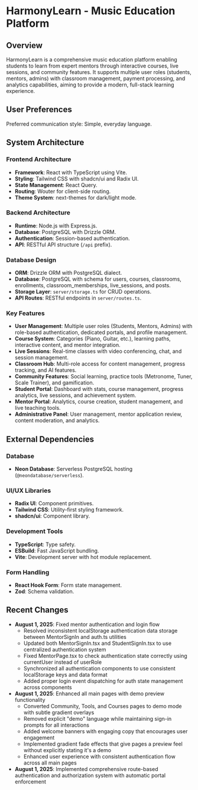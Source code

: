 # HarmonyLearn - Music Education Platform

## Overview

HarmonyLearn is a comprehensive music education platform enabling students to learn from expert mentors through interactive courses, live sessions, and community features. It supports multiple user roles (students, mentors, admins) with classroom management, payment processing, and analytics capabilities, aiming to provide a modern, full-stack learning experience.

## User Preferences

Preferred communication style: Simple, everyday language.

## System Architecture

### Frontend Architecture
- **Framework**: React with TypeScript using Vite.
- **Styling**: Tailwind CSS with shadcn/ui and Radix UI.
- **State Management**: React Query.
- **Routing**: Wouter for client-side routing.
- **Theme System**: next-themes for dark/light mode.

### Backend Architecture
- **Runtime**: Node.js with Express.js.
- **Database**: PostgreSQL with Drizzle ORM.
- **Authentication**: Session-based authentication.
- **API**: RESTful API structure (`/api` prefix).

### Database Design
- **ORM**: Drizzle ORM with PostgreSQL dialect.
- **Database**: PostgreSQL with schema for users, courses, classrooms, enrollments, classroom_memberships, live_sessions, and posts.
- **Storage Layer**: `server/storage.ts` for CRUD operations.
- **API Routes**: RESTful endpoints in `server/routes.ts`.

### Key Features
- **User Management**: Multiple user roles (Students, Mentors, Admins) with role-based authentication, dedicated portals, and profile management.
- **Course System**: Categories (Piano, Guitar, etc.), learning paths, interactive content, and mentor integration.
- **Live Sessions**: Real-time classes with video conferencing, chat, and session management.
- **Classroom Hub**: Multi-role access for content management, progress tracking, and AI features.
- **Community Features**: Social learning, practice tools (Metronome, Tuner, Scale Trainer), and gamification.
- **Student Portal**: Dashboard with stats, course management, progress analytics, live sessions, and achievement system.
- **Mentor Portal**: Analytics, course creation, student management, and live teaching tools.
- **Administrative Panel**: User management, mentor application review, content moderation, and analytics.

## External Dependencies

### Database
- **Neon Database**: Serverless PostgreSQL hosting (`@neondatabase/serverless`).

### UI/UX Libraries
- **Radix UI**: Component primitives.
- **Tailwind CSS**: Utility-first styling framework.
- **shadcn/ui**: Component library.

### Development Tools
- **TypeScript**: Type safety.
- **ESBuild**: Fast JavaScript bundling.
- **Vite**: Development server with hot module replacement.

### Form Handling
- **React Hook Form**: Form state management.
- **Zod**: Schema validation.

## Recent Changes

- **August 1, 2025**: Fixed mentor authentication and login flow
  - Resolved inconsistent localStorage authentication data storage between MentorSignIn and auth.ts utilities
  - Updated both MentorSignIn.tsx and StudentSignIn.tsx to use centralized authentication system
  - Fixed MentorPage.tsx to check authentication state correctly using currentUser instead of userRole
  - Synchronized all authentication components to use consistent localStorage keys and data format
  - Added proper login event dispatching for auth state management across components
- **August 1, 2025**: Enhanced all main pages with demo preview functionality
  - Converted Community, Tools, and Courses pages to demo mode with subtle gradient overlays
  - Removed explicit "demo" language while maintaining sign-in prompts for all interactions
  - Added welcome banners with engaging copy that encourages user engagement
  - Implemented gradient fade effects that give pages a preview feel without explicitly stating it's a demo
  - Enhanced user experience with consistent authentication flow across all main pages
- **August 1, 2025**: Implemented comprehensive route-based authentication and authorization system with automatic portal enforcement